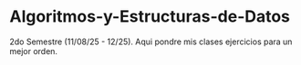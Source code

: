 # Algoritmos-y-Estructuras-de-Datos
2do Semestre (11/08/25 - 12/25). Aqui pondre mis clases ejercicios para un mejor orden.
